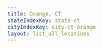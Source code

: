 ```yaml
---
title: Orange, CT
stateIndexKey: state-ct
cityIndexKey: city-ct-orange
layout: list_all_locations
---
```

